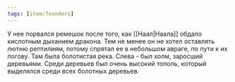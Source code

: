 ```yaml
---
tags: [item/founders]
---
```


У нее порвался ремешок после того, как [[Наал|Наала]] обдало кислотным дыханием дракона. Тем не менее он не хотел оставлять лютню рептилиям, потому спрятал ее в небольшом авраге, по пути к их логову. Там была болотистая река. Слева - был холм, заросший деревьями. Среди деревьев был очень высокий тополь, который выделялся среди всех болотных деревьев.
